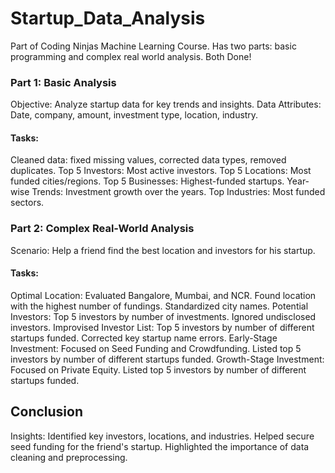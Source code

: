 # Startup_Data_Analysis
Part of Coding Ninjas Machine Learning Course. Has two parts: basic programming and complex real world analysis. Both Done!


### Part 1: Basic Analysis
Objective: Analyze startup data for key trends and insights.
Data Attributes: Date, company, amount, investment type, location, industry.
#### Tasks:
Cleaned data: fixed missing values, corrected data types, removed duplicates.
Top 5 Investors: Most active investors.
Top 5 Locations: Most funded cities/regions.
Top 5 Businesses: Highest-funded startups.
Year-wise Trends: Investment growth over the years.
Top Industries: Most funded sectors.
### Part 2: Complex Real-World Analysis
Scenario: Help a friend find the best location and investors for his startup.
#### Tasks:
Optimal Location:
Evaluated Bangalore, Mumbai, and NCR.
Found location with the highest number of fundings.
Standardized city names.
Potential Investors:
Top 5 investors by number of investments.
Ignored undisclosed investors.
Improvised Investor List:
Top 5 investors by number of different startups funded.
Corrected key startup name errors.
Early-Stage Investment:
Focused on Seed Funding and Crowdfunding.
Listed top 5 investors by number of different startups funded.
Growth-Stage Investment:
Focused on Private Equity.
Listed top 5 investors by number of different startups funded.
## Conclusion
Insights:
Identified key investors, locations, and industries.
Helped secure seed funding for the friend's startup.
Highlighted the importance of data cleaning and preprocessing.
